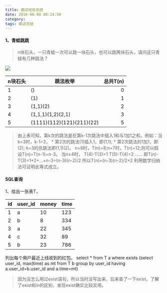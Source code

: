 ```yaml
---
title: 面试经验总结
date: 2016-06-08 00:14:50
category:
tags: 面试总结
---
```

#### 1、青蛙跳跳
> n块石头，一只青蛙一次可以跳一块石头，也可以跳两块石头，请问这只青蛙有几种跳法？

![](http://o6ibfi17w.bkt.clouddn.com/image%2Ffrogstones.png)

|n块石头|跳法枚举|总共T(n)
|-----|------------|-----:
|1|()|0
|2|(1)|1
|3|(1,1)(2)|2
|4|(1,1,1)(1,2)(2,1)|3
|5|(1111)(112)(121)(211)(22)|5

> 由上表可知，第k次的跳法是在第k-1次跳法中插入1和与1加1之和。例如：当k=3时，k-1=2，
>     * 第2次的跳法(1)插入1，即(1,1);
>     * 第2次跳法的1加1，即(2);
>     k=3的总跳法即(1,1)(2)。
>     n=6时，T(n)=8;n=7时，T(n)=12;则可以假设T(n)=T(n-1)+n-3。
>     当n≥4时，
>     T(4)-T(3)=1
>     T(5)-T(4)=2
>     ......
>     即T(n)-T(3)=1+2+...+n-3=(n-3)(n-2)/2
>     所以T(n)=(n-3)(n-2)/2+2
>     利用数学归纳法可证明此等式成立。

#### SQL查询
1、给出一张表T，

|id|user_id|money|time
|---|------|------|-----
|1|a|10|123
|2|b|8|334
|3|a|22|345
|4|c|32|89
|5|b|23|786
列出每个用户最近上线收到的红包。
select * from T a where exists (select user_id, max(time) as mt from T b group by user_id having a.user_id=b.user_id and a.time=mt)
> 因为没怎么用过exist语句，所以当时没写出来，后来查了一下exist，了解了exist和in的区别，发现exist确实比较实用。
